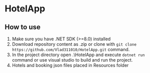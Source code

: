 # HotelApp

## How to use
1. Make sure you have .NET SDK (>=8.0) installed
2. Download repository content as .zip or clone with `git clone https://github.com/Vlad311010/HotelApp.git` command.
3. In the project directory open .\HotelApp and execute `dotnet run` command or use visual studio to build and run the project.
4. Hotels and booking json files placed in Resources folder